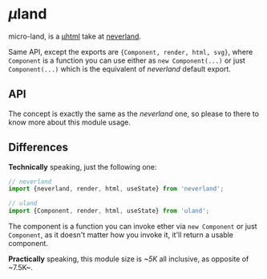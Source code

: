 # <em>µ</em>land

micro-land, is a [µhtml](https://github.com/WebReflection/uhtml#readme) take at [neverland](https://github.com/WebReflection/neverland/#readme).

Same API, except the exports are `{Component, render, html, svg}`, where `Component` is a function you can use either as `new Component(...)` or just `Component(...)` which is the equivalent of _neverland_ default export.


## API

The concept is exactly the same as the _neverland_ one, so please to there to know more about this module usage.


## Differences

**Technically** speaking, just the following one:

```js
// neverland
import {neverland, render, html, useState} from 'neverland';

// uland
import {Component, render, html, useState} from 'uland';
```

The component is a function you can invoke ether via `new Component` or just `Component`, as it doesn't matter how you invoke it, it'll return a usable component.


**Practically** speaking, this module size is *~5K* all inclusive, as opposite of ~7.5K~.
